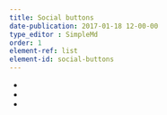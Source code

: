 ```yaml
---
title: Social buttons
date-publication: 2017-01-18 12-00-00
type_editor : SimpleMd
order: 1
element-ref: list
element-id: social-buttons
---
```


- [<i class="fa fa-twitter"></i>](http://twitter.com/jekyllrb)
- [<i class="fa fa-facebook"></i>](http://twitter.com/jekyllrb)
- [<i class="fa fa-github"></i>](http://github.com/jekyll)


